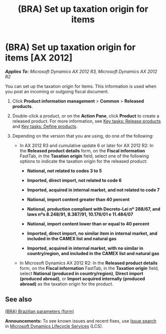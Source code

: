 ﻿---
title: (BRA) Set up taxation origin for items
TOCTitle: (BRA) Set up taxation origin for items
ms:assetid: b74e8659-0ecd-438e-8226-82e163f2aac7
ms:mtpsurl: https://technet.microsoft.com/en-us/library/JJ710601(v=AX.60)
ms:contentKeyID: 49384490
ms.date: 04/25/2014
mtps_version: v=AX.60
f1_keywords:
- Forms.EcoResProductDetailsExtended
- Forms.EcoResProductPerCompanyListPage
- BRA
- Brazil
- BR-00043
- taxation origin
---

# (BRA) Set up taxation origin for items [AX 2012]


_**Applies To:** Microsoft Dynamics AX 2012 R3, Microsoft Dynamics AX 2012 R2_

You can set up the taxation origin for items. This information is used when you post an incoming or outgoing fiscal document.

1.  Click **Product information management** \> **Common** \> **Released products**.

2.  Double-click a product, or on the **Action Pane**, click **Product** to create a released product. For more information, see [Key tasks: Release products](key-tasks-release-products.md) and [Key tasks: Define products](key-tasks-define-products.md).

3.  Depending on the version that you are using, do one of the following:
    
      - In AX 2012 R3 and cumulative update 6 or later for AX 2012 R2: In the **Released product details** form, on the **Fiscal information** FastTab, in the **Taxation origin** field, select one of the following options to indicate the taxation origin for the released product:
        
          - **National, not related to codes 3 to 5**
        
          - **Imported, direct import, not related to code 6**
        
          - **Imported, acquired in internal market, and not related to code 7**
        
          - **National, import content greater than 40 percent**
        
          - **National, production compliant with Decreto-Lei nº 288/67, and laws nºs 8.248/91, 8.387/91, 10.176/01 e 11.484/07**
        
          - **National, import content lower than or equal to 40 percent**
        
          - **Imported, direct import, no similar item in internal market, and included in the CAMEX list and natural gas**
        
          - **Imported, acquired in internal market, with no similar in country/region, and included in the CAMEX list and natural gas**
    
      - In Microsoft Dynamics AX 2012 R2: In the **Released product details** form, on the **Fiscal information** FastTab, in the **Taxation origin** field, select **National (produced in country/region)**, **Direct import (produced abroad)**, or **Import acquired internally (produced abroad)** as the taxation origin for the product.

## See also

[(BRA) Brazilian parameters (form)](https://technet.microsoft.com/en-us/library/jj822920\(v=ax.60\))

  
**Announcements:** To see known issues and recent fixes, use [Issue search](http://go.microsoft.com/fwlink/?linkid=389258) in [Microsoft Dynamics Lifecycle Services](http://go.microsoft.com/fwlink/?linkid=306505) (LCS).

